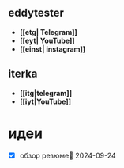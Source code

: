 ## **eddytester**
- **[[etg| Telegram]]**
- **[[eyt| YouTube]]**
- **[[einst| instagram]]**

## **iterka**
- **[[itg|telegram]]**
- **[[iyt|YouTube]]**

# идеи
- [x] обзор резюме📅 2024-09-24